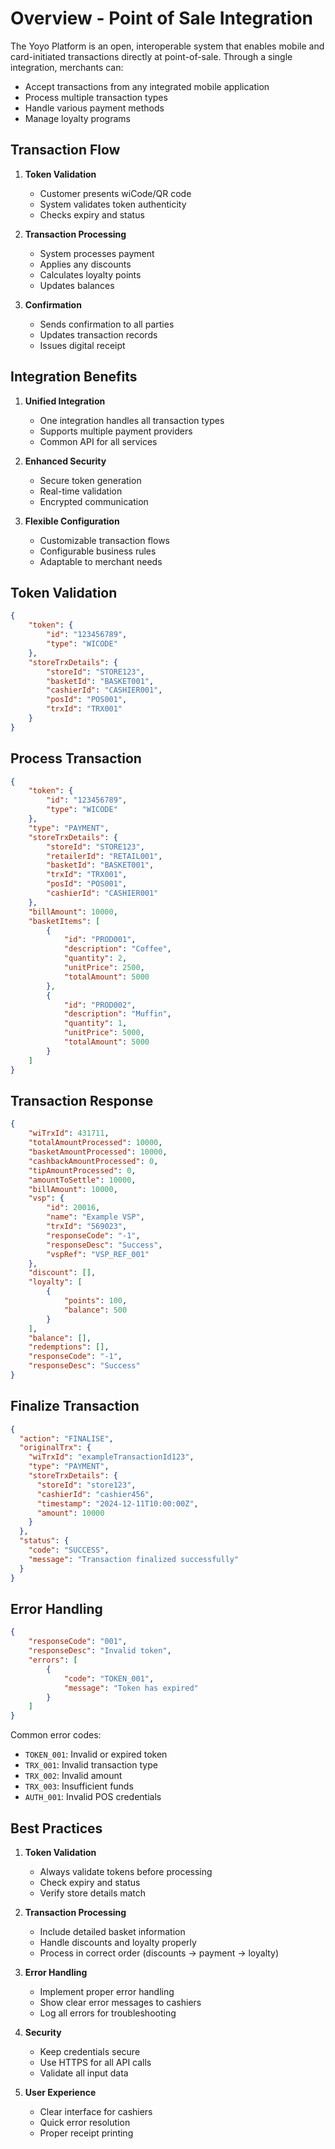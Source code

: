 # Overview - Point of Sale Integration

The Yoyo Platform is an open, interoperable system that enables mobile and card-initiated transactions directly at point-of-sale. Through a single integration, merchants can:
- Accept transactions from any integrated mobile application
- Process multiple transaction types
- Handle various payment methods
- Manage loyalty programs

## Transaction Flow

1. **Token Validation**
   - Customer presents wiCode/QR code
   - System validates token authenticity
   - Checks expiry and status

2. **Transaction Processing**
   - System processes payment
   - Applies any discounts
   - Calculates loyalty points
   - Updates balances

3. **Confirmation**
   - Sends confirmation to all parties
   - Updates transaction records
   - Issues digital receipt

## Integration Benefits

1. **Unified Integration**
   - One integration handles all transaction types
   - Supports multiple payment providers
   - Common API for all services

2. **Enhanced Security**
   - Secure token generation
   - Real-time validation
   - Encrypted communication

3. **Flexible Configuration**
   - Customizable transaction flows
   - Configurable business rules
   - Adaptable to merchant needs

## Token Validation

```json
{
    "token": {
        "id": "123456789",
        "type": "WICODE"
    },
    "storeTrxDetails": {
        "storeId": "STORE123",
        "basketId": "BASKET001",
        "cashierId": "CASHIER001",
        "posId": "POS001",
        "trxId": "TRX001"
    }
}
```

## Process Transaction

```json
{
    "token": {
        "id": "123456789",
        "type": "WICODE"
    },
    "type": "PAYMENT",
    "storeTrxDetails": {
        "storeId": "STORE123",
        "retailerId": "RETAIL001",
        "basketId": "BASKET001",
        "trxId": "TRX001",
        "posId": "POS001",
        "cashierId": "CASHIER001"
    },
    "billAmount": 10000,
    "basketItems": [
        {
            "id": "PROD001",
            "description": "Coffee",
            "quantity": 2,
            "unitPrice": 2500,
            "totalAmount": 5000
        },
        {
            "id": "PROD002",
            "description": "Muffin",
            "quantity": 1,
            "unitPrice": 5000,
            "totalAmount": 5000
        }
    ]
}
```


## Transaction Response

```json
{
    "wiTrxId": 431711,
    "totalAmountProcessed": 10000,
    "basketAmountProcessed": 10000,
    "cashbackAmountProcessed": 0,
    "tipAmountProcessed": 0,
    "amountToSettle": 10000,
    "billAmount": 10000,
    "vsp": {
        "id": 20016,
        "name": "Example VSP",
        "trxId": "569023",
        "responseCode": "-1",
        "responseDesc": "Success",
        "vspRef": "VSP_REF_001"
    },
    "discount": [],
    "loyalty": [
        {
            "points": 100,
            "balance": 500
        }
    ],
    "balance": [],
    "redemptions": [],
    "responseCode": "-1",
    "responseDesc": "Success"
}
```

## Finalize Transaction

```json
{
  "action": "FINALISE",
  "originalTrx": {
    "wiTrxId": "exampleTransactionId123",
    "type": "PAYMENT",
    "storeTrxDetails": {
      "storeId": "store123",
      "cashierId": "cashier456",
      "timestamp": "2024-12-11T10:00:00Z",
      "amount": 10000
    }
  },
  "status": {
    "code": "SUCCESS",
    "message": "Transaction finalized successfully"
  }
}
```


## Error Handling

```json
{
    "responseCode": "001",
    "responseDesc": "Invalid token",
    "errors": [
        {
            "code": "TOKEN_001",
            "message": "Token has expired"
        }
    ]
}
```

Common error codes:
- `TOKEN_001`: Invalid or expired token
- `TRX_001`: Invalid transaction type
- `TRX_002`: Invalid amount
- `TRX_003`: Insufficient funds
- `AUTH_001`: Invalid POS credentials

## Best Practices

1. **Token Validation**
   - Always validate tokens before processing
   - Check expiry and status
   - Verify store details match

2. **Transaction Processing**
   - Include detailed basket information
   - Handle discounts and loyalty properly
   - Process in correct order (discounts → payment → loyalty)

3. **Error Handling**
   - Implement proper error handling
   - Show clear error messages to cashiers
   - Log all errors for troubleshooting

4. **Security**
   - Keep credentials secure
   - Use HTTPS for all API calls
   - Validate all input data

5. **User Experience**
   - Clear interface for cashiers
   - Quick error resolution
   - Proper receipt printing
